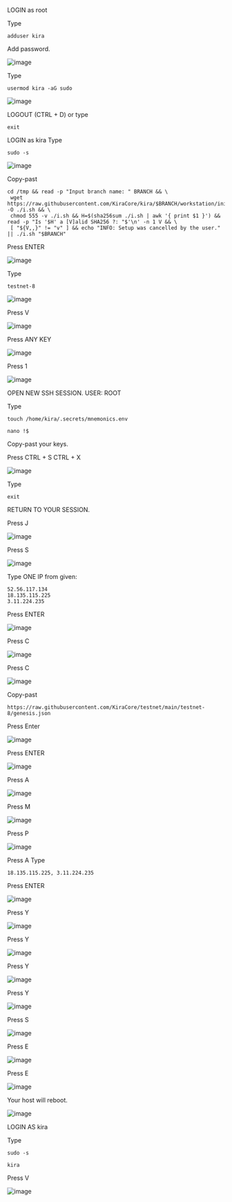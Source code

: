 LOGIN as root

Type
```
adduser kira
```
Add password.

![image](https://user-images.githubusercontent.com/70693118/140622454-835dc10f-023c-4a2e-adc6-ef8d59ad8581.png)

Type
```
usermod kira -aG sudo
```
![image](https://user-images.githubusercontent.com/70693118/140622487-79c0f7aa-3efc-47ad-830b-e79f0ff238fe.png)

LOGOUT (CTRL + D) or type 
```
exit
```
LOGIN as kira
Type
```
sudo -s
```

![image](https://user-images.githubusercontent.com/70693118/140622546-fc4ea283-d43e-45ec-8cca-4ae3fa2e4c1f.png)

Copy-past

```
cd /tmp && read -p "Input branch name: " BRANCH && \
 wget https://raw.githubusercontent.com/KiraCore/kira/$BRANCH/workstation/init.sh -O ./i.sh && \
 chmod 555 -v ./i.sh && H=$(sha256sum ./i.sh | awk '{ print $1 }') && read -p "Is '$H' a [V]alid SHA256 ?: "$'\n' -n 1 V && \
 [ "${V,,}" != "v" ] && echo "INFO: Setup was cancelled by the user." || ./i.sh "$BRANCH"
```
Press ENTER

![image](https://user-images.githubusercontent.com/70693118/140622600-6960d7bf-7a40-47e2-8c26-56cda01b4ecf.png)

Type
```
testnet-8
```
![image](https://user-images.githubusercontent.com/70693118/140622618-e0e94266-8829-4d08-8b69-ee9a99988bdd.png)

Press V

![image](https://user-images.githubusercontent.com/70693118/140622632-0229d310-c085-4bf1-98b4-7ebb4c5e6af1.png)

Press ANY KEY

![image](https://user-images.githubusercontent.com/70693118/140622710-5a37304f-dbc2-4d67-b513-81fceae0d424.png)

Press 1

![image](https://user-images.githubusercontent.com/70693118/140624199-56e5c8a7-6212-4387-921a-753dcb54bf59.png)

OPEN NEW SSH SESSION. USER: ROOT

Type
```
touch /home/kira/.secrets/mnemonics.env

nano !$
```
Copy-past your keys.

Press CTRL + S CTRL + X

![image](https://user-images.githubusercontent.com/70693118/140622825-ceaf1422-25a1-4696-be6a-1152101c574d.png)

Type
```
exit
```
RETURN TO YOUR SESSION.

Press J

![image](https://user-images.githubusercontent.com/70693118/140624028-2c304f26-e1ad-42da-975b-f66333939e69.png)

Press S

![image](https://user-images.githubusercontent.com/70693118/140624230-3cfb2535-06ae-4b87-bd07-cc5d00da82f7.png)

Type ONE IP from given:
```
52.56.117.134
18.135.115.225
3.11.224.235
```
Press ENTER

![image](https://user-images.githubusercontent.com/70693118/140624285-c716f842-ebcb-4409-a1ed-d71d55d3d275.png)

Press C

![image](https://user-images.githubusercontent.com/70693118/140624297-90ebd87e-3c51-408d-b1fc-d2f35a550c6e.png)

Press C

![image](https://user-images.githubusercontent.com/70693118/140624309-57f31732-f1f8-47d4-9614-4341e8e0c875.png)

Copy-past
```
https://raw.githubusercontent.com/KiraCore/testnet/main/testnet-8/genesis.json
```
Press Enter

![image](https://user-images.githubusercontent.com/70693118/140624312-75fe7f95-d4d2-4e51-ad34-ef5dca28dac6.png)

Press ENTER

![image](https://user-images.githubusercontent.com/70693118/140624347-b3ec0cc4-f433-4f9d-adc2-91907cec37d4.png)

Press A

![image](https://user-images.githubusercontent.com/70693118/140624357-dc275f45-13af-4e09-8617-402019f0ff1d.png)

Press M

![image](https://user-images.githubusercontent.com/70693118/140624394-82da6a92-f601-4a19-a060-e204f7a31083.png)

Press P

![image](https://user-images.githubusercontent.com/70693118/140624422-4032aa7c-7162-49f6-8158-63106523f617.png)

Press A
Type
```
18.135.115.225, 3.11.224.235
```
Press ENTER

![image](https://user-images.githubusercontent.com/70693118/140624437-656c5225-1155-434e-8f06-d9985f50a14e.png)

Press Y

![image](https://user-images.githubusercontent.com/70693118/140624471-d342c9ea-aeb0-4bfc-8128-9e3a2569677f.png)

Press Y

![image](https://user-images.githubusercontent.com/70693118/140624526-61b074cf-c601-4fb8-a6a9-e92d1a81eac0.png)

Press Y

![image](https://user-images.githubusercontent.com/70693118/140624534-1aa29b34-d787-4abe-88b8-8a519e721313.png)

Press Y

![image](https://user-images.githubusercontent.com/70693118/140624547-1774dde5-ff50-4b4d-8750-2667c9806545.png)

Press S

![image](https://user-images.githubusercontent.com/70693118/140624559-524db7c7-d38e-4a84-b926-09ed9a4cd2f3.png)

Press E

![image](https://user-images.githubusercontent.com/70693118/140624559-524db7c7-d38e-4a84-b926-09ed9a4cd2f3.png)

Press E

![image](https://user-images.githubusercontent.com/70693118/140624582-6715261a-82a8-4aab-b461-7febac169cbf.png)

Your host will reboot.

![image](https://user-images.githubusercontent.com/70693118/140624607-7b847239-0395-4d03-8198-71ee09bd13a8.png)

LOGIN AS kira

Type
```
sudo -s

kira
```

Press V

![image](https://user-images.githubusercontent.com/70693118/140624847-ac1a45f6-8140-441e-af61-9f1a184cad4d.png)






